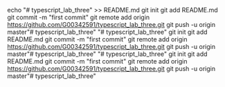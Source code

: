 echo "# typescript_lab_three" >> README.md
git init
git add README.md
git commit -m "first commit"
git remote add origin https://github.com/G00342591/typescript_lab_three.git
git push -u origin master"# typescript_lab_three" 
"# typescript_lab_three"  git init git add README.md git commit -m "first commit" git remote add origin https://github.com/G00342591/typescript_lab_three.git git push -u origin master"# typescript_lab_three"
"# typescript_lab_three"  git init git add README.md git commit -m "first commit" git remote add origin https://github.com/G00342591/typescript_lab_three.git git push -u origin master"# typescript_lab_three"
